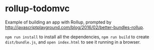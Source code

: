 # rollup-todomvc

Example of building an app with Rollup, prompted by http://javascriptplayground.com/blog/2016/02/better-bundles-rollup.

`npm run install` to install all the dependencies, `npm run build` to create `dist/bundle.js`, and `open index.html` to see it running in a browser.
